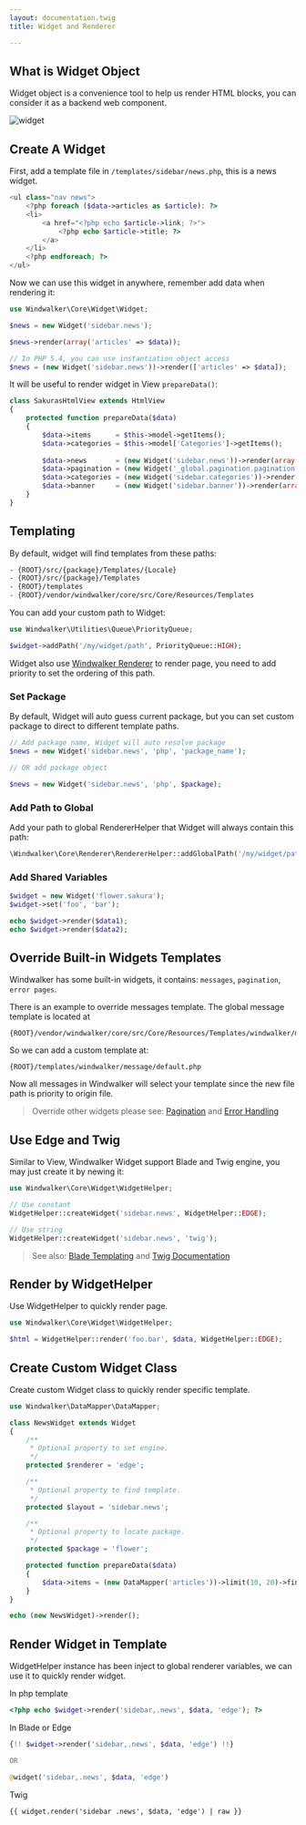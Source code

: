 ```yaml
---
layout: documentation.twig
title: Widget and Renderer

---
```


## What is Widget Object

Widget object is a convenience tool to help us render HTML blocks, you can consider it as a backend web component.  

![widget](https://cloud.githubusercontent.com/assets/1639206/5594250/e28c0d56-927d-11e4-8f32-19005916710c.jpg)

## Create A Widget

First, add a template file in `/templates/sidebar/news.php`, this is a news widget.

``` php
<ul class="nav news">
	<?php foreach ($data->articles as $article): ?>
	<li>
		<a href="<?php echo $article->link; ?>">
			<?php echo $article->title; ?>
		</a>
	</li>
	<?php endforeach; ?>
</ul>
```

Now we can use this widget in anywhere, remember add data when rendering it:

``` php
use Windwalker\Core\Widget\Widget;

$news = new Widget('sidebar.news');

$news->render(array('articles' => $data));

// In PHP 5.4, you can use instantiation object access
$news = (new Widget('sidebar.news'))->render(['articles' => $data]);
```

It will be useful to render widget in View `prepareData()`:

``` php
class SakurasHtmlView extends HtmlView
{
	protected function prepareData($data)
	{
		$data->items      = $this->model->getItems();
		$data->categories = $this->model['Categories']->getItems();
		
		$data->news       = (new Widget('sidebar.news'))->render(array('articles' => $data->items));
		$data->pagination = (new Widget('_global.pagination.pagination'))->render(array('pages' => $this->model->getPagination()));
		$data->categories = (new Widget('sidebar.categories'))->render(array('categories' => $data->categories));
		$data->banner     = (new Widget('sidebar.banner'))->render(array('banner' => $data->banner));
	}
}
```

## Templating

By default, widget will find templates from these paths:
 
``` html
- {ROOT}/src/{package}/Templates/{Locale}
- {ROOT}/src/{package}/Templates
- {ROOT}/templates
- {ROOT}/vendor/windwalker/core/src/Core/Resources/Templates
```

You can add your custom path to Widget:

``` php
use Windwalker\Utilities\Queue\PriorityQueue;

$widget->addPath('/my/widget/path', PriorityQueue::HIGH);
```

Widget also use [Windwalker Renderer](https://github.com/ventoviro/windwalker-renderer) to render page, 
you need to add priority to set the ordering of this path.

### Set Package

By default, Widget will auto guess current package, but you can set custom package to direct to different template paths.

``` php
// Add package name, Widget will auto resolve package
$news = new Widget('sidebar.news', 'php', 'package_name');

// OR add package object

$news = new Widget('sidebar.news', 'php', $package);
```

### Add Path to Global

Add your path to global RendererHelper that Widget will always contain this path:

``` php
\Windwalker\Core\Renderer\RendererHelper::addGlobalPath('/my/widget/path', PriorityQueue::ABOVE_NORMAL);
```

### Add Shared Variables

``` php
$widget = new Widget('flower.sakura');
$widget->set('foo', 'bar');

echo $widget->render($data1);
echo $widget->render($data2);
```

## Override Built-in Widgets Templates

Windwalker has some built-in widgets, it contains: `messages`, `pagination`, `error pages`.

There is an example to override messages template. The global message template is located at

```
{ROOT}/vendor/windwalker/core/src/Core/Resources/Templates/windwalker/message/default.php
```

So we can add a custom template at:

```
{ROOT}/templates/windwalker/message/default.php
```

Now all messages in Windwalker will select your template since the new file path is priority to origin file.

> Override other widgets please see: [Pagination](pagination.html) and [Error Handling](error-handling.html)

## Use Edge and Twig

Similar to View, Windwalker Widget support Blade and Twig engine, you may just create it by newing it:

``` php
use Windwalker\Core\Widget\WidgetHelper;

// Use constant
WidgetHelper::createWidget('sidebar.news', WidgetHelper::EDGE);

// Use string
WidgetHelper::createWidget('sidebar.news', 'twig');
```

> See also: [Blade Templating](https://laravel.com/docs/master/blade) and [Twig Documentation](http://twig.sensiolabs.org/documentation)

## Render by WidgetHelper

Use WidgetHelper to quickly render page.

``` php
use Windwalker\Core\Widget\WidgetHelper;

$html = WidgetHelper::render('foo.bar', $data, WidgetHelper::EDGE);
```

## Create Custom Widget Class

Create custom Widget class to quickly render specific template.

``` php
use Windwalker\DataMapper\DataMapper;

class NewsWidget extends Widget
{
	/**
	 * Optional property to set engine.
	 */
	protected $renderer = 'edge';

	/**
	 * Optional property to find template.
	 */
	protected $layout = 'sidebar.news';

	/**
	 * Optional property to locate package.
	 */
	protected $package = 'flower';

	protected function prepareData($data)
	{
		$data->items = (new DataMapper('articles'))->limit(10, 20)->find();
	}
}
```

``` php
echo (new NewsWidget)->render();
```

## Render Widget in Template

WidgetHelper instance has been inject to global renderer variables, we can use it to quickly render widget.

In php template

``` php
<?php echo $widget->render('sidebar,.news', $data, 'edge'); ?>
```

In Blade or Edge

``` php
{!! $widget->render('sidebar,.news', $data, 'edge') !!}

OR

@widget('sidebar,.news', $data, 'edge')
```

Twig

``` twig
{{ widget.render('sidebar .news', $data, 'edge') | raw }}
```
